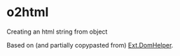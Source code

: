 o2html
======

Creating an html string from object

Based on (and partially copypasted from) [Ext.DomHelper](http://docs.sencha.com/core/manual/).
